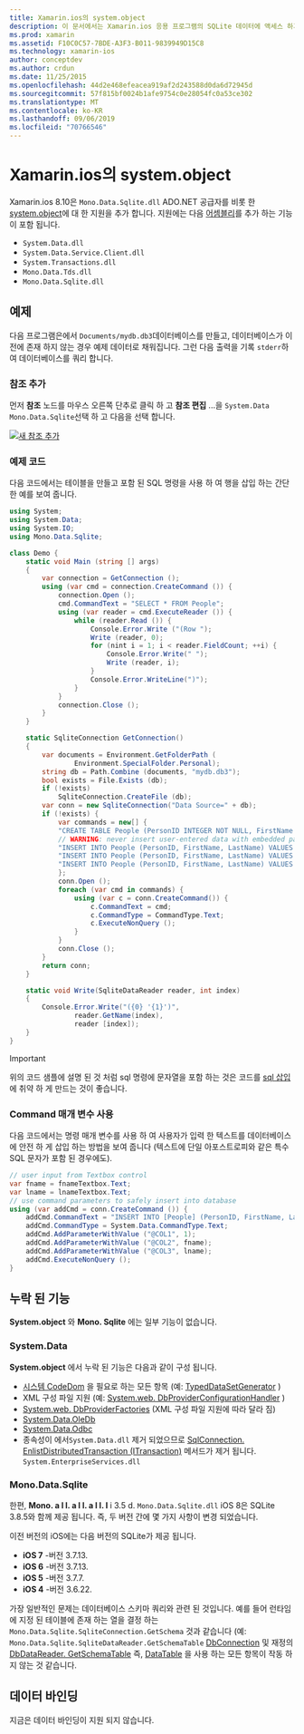 ```yaml
---
title: Xamarin.ios의 system.object
description: 이 문서에서는 Xamarin.ios 응용 프로그램의 SQLite 데이터에 액세스 하기 위해 System.web 및 Mono를 사용 하는 방법을 설명 합니다.
ms.prod: xamarin
ms.assetid: F10C0C57-7BDE-A3F3-B011-9839949D15C8
ms.technology: xamarin-ios
author: conceptdev
ms.author: crdun
ms.date: 11/25/2015
ms.openlocfilehash: 44d2e468efeacea919af2d243588d0da6d72945d
ms.sourcegitcommit: 57f815bf0024b1afe9754c0e28054fc0a53ce302
ms.translationtype: MT
ms.contentlocale: ko-KR
ms.lasthandoff: 09/06/2019
ms.locfileid: "70766546"
---
```

# <a name="systemdata-in-xamarinios"></a>Xamarin.ios의 system.object

Xamarin.ios 8.10은 `Mono.Data.Sqlite.dll` ADO.NET 공급자를 비롯 한 [system.object](xref:System.Data)에 대 한 지원을 추가 합니다. 지원에는 다음 [어셈블리](~/cross-platform/internals/available-assemblies.md)를 추가 하는 기능이 포함 됩니다.

- `System.Data.dll`
- `System.Data.Service.Client.dll`
- `System.Transactions.dll`
- `Mono.Data.Tds.dll`
- `Mono.Data.Sqlite.dll`

<a name="Example" />

## <a name="example"></a>예제

다음 프로그램은에서 `Documents/mydb.db3`데이터베이스를 만들고, 데이터베이스가 이전에 존재 하지 않는 경우 예제 데이터로 채워집니다. 그런 다음 출력을 기록 `stderr`하 여 데이터베이스를 쿼리 합니다.

### <a name="add-references"></a>참조 추가

먼저 **참조** 노드를 마우스 오른쪽 단추로 클릭 하 고 **참조 편집** ...을 `System.Data` `Mono.Data.Sqlite`선택 하 고 다음을 선택 합니다.

[![](system.data-images/edit-references-sml.png "새 참조 추가")](system.data-images/edit-references.png#lightbox)

### <a name="sample-code"></a>예제 코드

다음 코드에서는 테이블을 만들고 포함 된 SQL 명령을 사용 하 여 행을 삽입 하는 간단한 예를 보여 줍니다.

```csharp
using System;
using System.Data;
using System.IO;
using Mono.Data.Sqlite;

class Demo {
    static void Main (string [] args)
    {
        var connection = GetConnection ();
        using (var cmd = connection.CreateCommand ()) {
            connection.Open ();
            cmd.CommandText = "SELECT * FROM People";
            using (var reader = cmd.ExecuteReader ()) {
                while (reader.Read ()) {
                    Console.Error.Write ("(Row ");
                    Write (reader, 0);
                    for (nint i = 1; i < reader.FieldCount; ++i) {
                        Console.Error.Write(" ");
                        Write (reader, i);
                    }
                    Console.Error.WriteLine(")");
                }
            }
            connection.Close ();
        }
    }

    static SqliteConnection GetConnection()
    {
        var documents = Environment.GetFolderPath (
                Environment.SpecialFolder.Personal);
        string db = Path.Combine (documents, "mydb.db3");
        bool exists = File.Exists (db);
        if (!exists)
            SqliteConnection.CreateFile (db);
        var conn = new SqliteConnection("Data Source=" + db);
        if (!exists) {
            var commands = new[] {
            "CREATE TABLE People (PersonID INTEGER NOT NULL, FirstName ntext, LastName ntext)",
            // WARNING: never insert user-entered data with embedded parameter values
            "INSERT INTO People (PersonID, FirstName, LastName) VALUES (1, 'First', 'Last')",
            "INSERT INTO People (PersonID, FirstName, LastName) VALUES (2, 'Dewey', 'Cheatem')",
            "INSERT INTO People (PersonID, FirstName, LastName) VALUES (3, 'And', 'How')",
            };
            conn.Open ();
            foreach (var cmd in commands) {
                using (var c = conn.CreateCommand()) {
                    c.CommandText = cmd;
                    c.CommandType = CommandType.Text;
                    c.ExecuteNonQuery ();
                }
            }
            conn.Close ();
        }
        return conn;
    }

    static void Write(SqliteDataReader reader, int index)
    {
        Console.Error.Write("({0} '{1}')",
                reader.GetName(index),
                reader [index]);
    }
}
```

> [!IMPORTANT]
> 위의 코드 샘플에 설명 된 것 처럼 sql 명령에 문자열을 포함 하는 것은 코드를 [sql 삽입](https://en.wikipedia.org/wiki/SQL_injection)에 취약 하 게 만드는 것이 좋습니다.

### <a name="using-command-parameters"></a>Command 매개 변수 사용

다음 코드에서는 명령 매개 변수를 사용 하 여 사용자가 입력 한 텍스트를 데이터베이스에 안전 하 게 삽입 하는 방법을 보여 줍니다 (텍스트에 단일 아포스트로피와 같은 특수 SQL 문자가 포함 된 경우에도).

```csharp
// user input from Textbox control
var fname = fnameTextbox.Text;
var lname = lnameTextbox.Text;
// use command parameters to safely insert into database
using (var addCmd = conn.CreateCommand ()) {
    addCmd.CommandText = "INSERT INTO [People] (PersonID, FirstName, LastName) VALUES (@COL1, @COL2, @COL3)";
    addCmd.CommandType = System.Data.CommandType.Text;
    addCmd.AddParameterWithValue ("@COL1", 1);
    addCmd.AddParameterWithValue ("@COL2", fname);
    addCmd.AddParameterWithValue ("@COL3", lname);
    addCmd.ExecuteNonQuery ();
}
```

<a name="Missing_Functionality" />

## <a name="missing-functionality"></a>누락 된 기능

**System.object** 와 **Mono. Sqlite** 에는 일부 기능이 없습니다.

<a name="System.Data" />

### <a name="systemdata"></a>System.Data

**System.object** 에서 누락 된 기능은 다음과 같이 구성 됩니다.

- [시스템 CodeDom](xref:System.CodeDom) 을 필요로 하는 모든 항목 (예:  [TypedDataSetGenerator](xref:System.Data.TypedDataSetGenerator) )
- XML 구성 파일 지원 (예:  [System.web. DbProviderConfigurationHandler](xref:System.Data.Common.DbProviderConfigurationHandler) )
- [System.web. DbProviderFactories](xref:System.Data.Common.DbProviderFactories) (XML 구성 파일 지원에 따라 달라 짐)
- [System.Data.OleDb](xref:System.Data.OleDb)
- [System.Data.Odbc](xref:System.Data.Odbc)
- 종속성이 에서`System.Data.dll` 제거 되었으므로 [SqlConnection. EnlistDistributedTransaction (ITransaction)](xref:System.Data.SqlClient.SqlConnection.EnlistDistributedTransaction*) 메서드가 제거 됩니다. `System.EnterpriseServices.dll`

<a name="Mono.Data.Sqlite" />

### <a name="monodatasqlite"></a>Mono.Data.Sqlite

한편, **Mono. a l l. a l l. a l l. l** i 3.5 d. `Mono.Data.Sqlite.dll` iOS 8은 SQLite 3.8.5와 함께 제공 됩니다. 즉, 두 버전 간에 몇 가지 사항이 변경 되었습니다.

이전 버전의 iOS에는 다음 버전의 SQLite가 제공 됩니다.

- **iOS 7** -버전 3.7.13.
- **iOS 6** -버전 3.7.13.
- **iOS 5** -버전 3.7.7.
- **iOS 4** -버전 3.6.22.

가장 일반적인 문제는 데이터베이스 스키마 쿼리와 관련 된 것입니다. 예를 들어 런타임에 지정 된 테이블에 존재 하는 열을 결정 하는 `Mono.Data.Sqlite.SqliteConnection.GetSchema` 것과 같습니다 (예: `Mono.Data.Sqlite.SqliteDataReader.GetSchemaTable` [DbConnection](xref:System.Data.Common.DbConnection.GetSchema) 및 재정의 [ DbDataReader. GetSchemaTable](xref:System.Data.Common.DbDataReader.GetSchemaTable) 즉, [DataTable](xref:System.Data.DataTable) 을 사용 하는 모든 항목이 작동 하지 않는 것 같습니다.

<a name="Data_Binding" />

## <a name="data-binding"></a>데이터 바인딩

지금은 데이터 바인딩이 지원 되지 않습니다.
